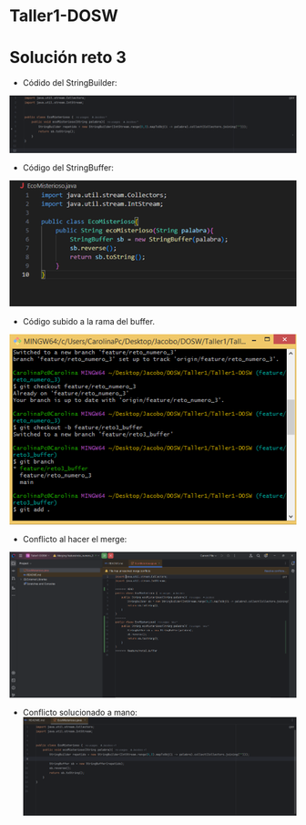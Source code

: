# Taller1-DOSW

# Solución reto 3
- Códido del StringBuilder:

![Captura de pantalla 2025-09-03 205239.png](Imagenes/Captura%20de%20pantalla%202025-09-03%20205239.png)

- Código del StringBuffer:

![Imagen1 (1).png](Imagenes/Imagen1%20%281%29.png)

- Código subido a la rama del buffer.

![Imagen2.png](Imagenes/Imagen2.png)

- Conflicto al hacer el merge:

![Captura de pantalla 2025-09-03 203751.png](Imagenes/Captura%20de%20pantalla%202025-09-03%20203751.png)

- Conflicto solucionado a mano:
![Captura de pantalla 2025-09-03 204222.png](Imagenes/Captura%20de%20pantalla%202025-09-03%20204222.png)
